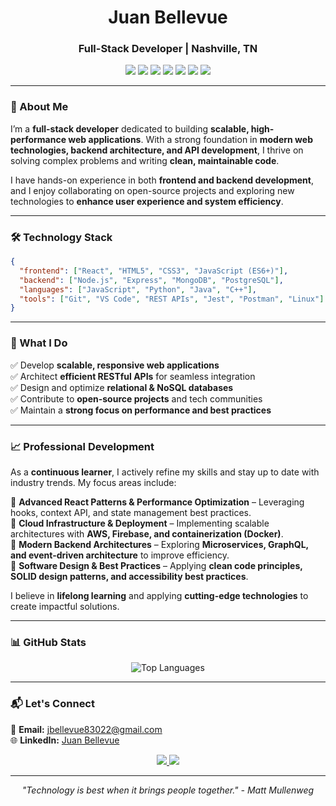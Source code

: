 <h1 align="center">Juan Bellevue</h1>
<h3 align="center">Full-Stack Developer | Nashville, TN</h3>

<p align="center">
  <img src="https://img.shields.io/badge/-JavaScript-F7DF1E?style=flat-square&logo=javascript&logoColor=black">
  <img src="https://img.shields.io/badge/-React-61DAFB?style=flat-square&logo=react&logoColor=black">
  <img src="https://img.shields.io/badge/-Node.js-339933?style=flat-square&logo=node.js&logoColor=white">
  <img src="https://img.shields.io/badge/-Python-3776AB?style=flat-square&logo=python&logoColor=white">
  <img src="https://img.shields.io/badge/-Express.js-000000?style=flat-square&logo=express&logoColor=white">
  <img src="https://img.shields.io/badge/-MongoDB-47A248?style=flat-square&logo=mongodb&logoColor=white">
  <img src="https://img.shields.io/badge/-PostgreSQL-336791?style=flat-square&logo=postgresql&logoColor=white">
</p>


---

### 👋 About Me  

I’m a **full-stack developer** dedicated to building **scalable, high-performance web applications**. With a strong foundation in **modern web technologies, backend architecture, and API development**, I thrive on solving complex problems and writing **clean, maintainable code**.  

I have hands-on experience in both **frontend and backend development**, and I enjoy collaborating on open-source projects and exploring new technologies to **enhance user experience and system efficiency**.

---

### 🛠️ Technology Stack  

```json
{
  "frontend": ["React", "HTML5", "CSS3", "JavaScript (ES6+)"],
  "backend": ["Node.js", "Express", "MongoDB", "PostgreSQL"],
  "languages": ["JavaScript", "Python", "Java", "C++"],
  "tools": ["Git", "VS Code", "REST APIs", "Jest", "Postman", "Linux"]
}
```

---

### 🚀 What I Do  

✅ Develop **scalable, responsive web applications**  
✅ Architect **efficient RESTful APIs** for seamless integration  
✅ Design and optimize **relational & NoSQL databases**  
✅ Contribute to **open-source projects** and tech communities  
✅ Maintain a **strong focus on performance and best practices**  

---

### 📈 Professional Development  

As a **continuous learner**, I actively refine my skills and stay up to date with industry trends. My focus areas include:

🔹 **Advanced React Patterns & Performance Optimization** – Leveraging hooks, context API, and state management best practices.  
🔹 **Cloud Infrastructure & Deployment** – Implementing scalable architectures with **AWS, Firebase, and containerization (Docker)**.  
🔹 **Modern Backend Architectures** – Exploring **Microservices, GraphQL, and event-driven architecture** to improve efficiency.  
🔹 **Software Design & Best Practices** – Applying **clean code principles, SOLID design patterns, and accessibility best practices**.  

I believe in **lifelong learning** and applying **cutting-edge technologies** to create impactful solutions.  

---

### 📊 GitHub Stats  

<div align="center">

![Top Languages](https://github-readme-stats.vercel.app/api/top-langs/?username=codebyjuan&layout=compact&theme=github_dark)  

</div>

---

### 📬 Let's Connect  

📩 **Email:** [jbellevue83022@gmail.com](mailto:jbellevue83022@gmail.com)  
🌐 **LinkedIn:** [Juan Bellevue](https://www.linkedin.com/in/juanbellevue)  

<p align="center">
  <a href="https://www.linkedin.com/in/juanbellevue">
    <img src="https://img.shields.io/badge/LinkedIn-Juan_Bellevue-blue?style=flat-square&logo=linkedin">
  </a>
  <a href="mailto:jbellevue83022@gmail.com">
    <img src="https://img.shields.io/badge/Email-jbellevue83022%40gmail.com-red?style=flat-square&logo=gmail">
  </a>
</p>

---

<p align="center">
  <i>"Technology is best when it brings people together." - Matt Mullenweg</i>
</p>
